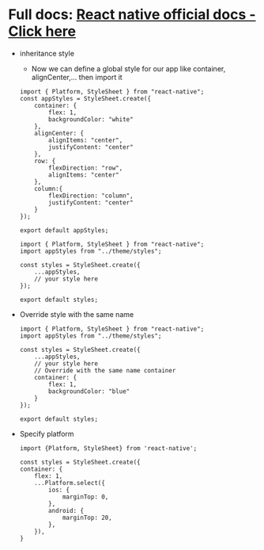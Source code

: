 # Full docs: [React native official docs - Click here](https://facebook.github.io/react-native/docs/style.html)

* inheritance style
    * Now we can define a global style for our app like container, alignCenter,... then import it
    ```
    import { Platform, StyleSheet } from "react-native";
    const appStyles = StyleSheet.create({
        container: {
            flex: 1,
            backgroundColor: "white"
        },
        alignCenter: {
            alignItems: "center",
            justifyContent: "center"
        },
        row: {
            flexDirection: "row",
            alignItems: "center"
        },
        column:{
            flexDirection: "column",
            justifyContent: "center"
        }
    });

    export default appStyles;
    ```

    ```
    import { Platform, StyleSheet } from "react-native";
    import appStyles from "../theme/styles";

    const styles = StyleSheet.create({
        ...appStyles,
        // your style here
    });

    export default styles;
    ```

* Override style with the same name
    ```
    import { Platform, StyleSheet } from "react-native";
    import appStyles from "../theme/styles";

    const styles = StyleSheet.create({
        ...appStyles,
        // your style here
        // Override with the same name container
        container: {
            flex: 1,
            backgroundColor: "blue"
        }
    });

    export default styles;
    ```

* Specify platform
    ```
    import {Platform, StyleSheet} from 'react-native';

    const styles = StyleSheet.create({
    container: {
        flex: 1,
        ...Platform.select({
            ios: {
                marginTop: 0,
            },
            android: {
                marginTop: 20,
            },
        }),
    }
    ```
